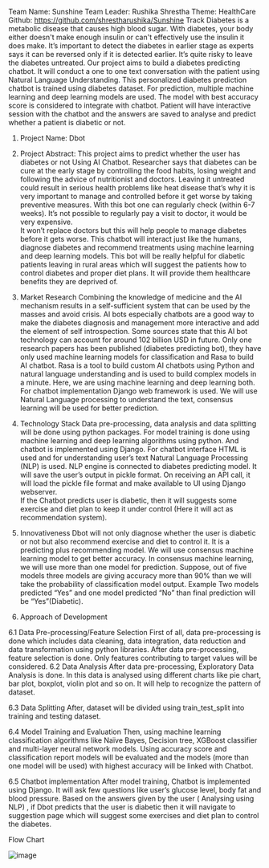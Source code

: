 Team Name: Sunshine
Team Leader: Rushika Shrestha
Theme: HealthCare
Github: https://github.com/shrestharushika/Sunshine
Track
Diabetes is a metabolic disease that causes high blood sugar. With diabetes, your body either doesn't make enough insulin or can't effectively use the insulin it does make. It’s important to detect the diabetes in earlier stage as experts says it can be reversed only if it is detected earlier. It’s quite risky to leave the diabetes untreated. 
Our project aims to build a diabetes predicting chatbot. It will conduct a one to one text conversation with the patient using Natural Language Understanding. This personalized diabetes prediction chatbot is trained using diabetes dataset. For prediction, multiple machine learning and deep learning models are used. The model with best accuracy score is considered to integrate with chatbot. Patient will have interactive session with the chatbot and the answers are saved to analyse and predict whether a patient is diabetic or not.


1.	Project Name: Dbot

2.	Project Abstract:
This project aims to predict whether the user has diabetes or not Using AI Chatbot. 
Researcher says that diabetes can be cure at the early stage by controlling the food habits, losing weight and following the advice of nutritionist and doctors. Leaving it untreated could result in serious health problems like heat disease that’s why it is very important to manage and controlled before it get worse by taking preventive measures. 
With this bot one can regularly check (within 6-7 weeks). It’s not possible to regularly pay a visit to doctor, it would be very expensive.  
It won’t replace doctors but this will help people to manage diabetes before it gets worse. 
This chatbot will interact just like the humans, diagnose diabetes and recommend treatments using machine learning and deep learning models.
This bot will be really helpful for diabetic patients leaving in rural areas which will suggest the patients how to control diabetes and proper diet plans. It will provide them healthcare benefits they are deprived of. 	
3.	Market Research
Combining the knowledge of medicine and the AI mechanism results in a self-sufficient system that can be used by the masses and avoid crisis. AI bots especially chatbots are a good way to make the diabetes diagnosis and management more interactive and add the element of self introspection. Some sources state that this AI bot technology can account for around 102 billion USD in future. 
Only one research papers has been published (diabetes predicting bot), they have only used machine learning models for classification and Rasa to build AI chatbot. Rasa is a tool to build custom AI chatbots using Python and natural language understanding and is used to build complex models in a minute.
Here, we are using machine learning and deep learning both. For chatbot implementation Django web framework is used. We will use Natural Language processing to understand the text, consensus learning will be used for better prediction. 

4.	Technology Stack
Data pre-processing, data analysis and data splitting will be done using python packages.
For model training is done using machine learning and deep learning algorithms using python.
And chatbot is implemented using Django. For chatbot interface HTML is used and for understanding user’s text Natural Language Processing (NLP) is used. NLP engine is connected to diabetes predicting model. It will save the user’s output in pickle format. On receiving an API call, it will load the pickle file format and make available to UI using Django webserver.  
If the Chatbot predicts user is diabetic, then it will suggests some exercise and diet plan to keep it under control (Here it will act as recommendation system).





5.	Innovativeness
Dbot will not only diagnose whether the user is diabetic or not but also recommend exercise and diet to control it. It is a predicting plus recommending model.
We will use consensus machine learning model to get better accuracy. 
In consensus machine learning, we will use more than one model for prediction. Suppose, out of five models  three models are giving accuracy more than 90% than we will take the probability of classification model output.
Example Two models predicted “Yes” and one model predicted “No” than final prediction will be “Yes”(Diabetic).



6.	Approach of Development

6.1 Data Pre-processing/Feature Selection
First of all, data pre-processing is done which includes data cleaning, data integration, data reduction and data transformation using python libraries. After data pre-processing, feature selection is done. Only features contributing to target values will be considered. 
6.2 Data Analysis
After data pre-processing, Exploratory Data Analysis is done. In this data is analysed using different charts like pie chart, bar plot, boxplot, violin plot and so on. It will help to recognize the pattern of dataset.

6.3 Data Splitting
After, dataset will be divided using train_test_split into training and testing dataset. 

6.4 Model Training and Evaluation
Then, using machine learning classification algorithms like Naïve Bayes, Decision tree, XGBoost classifier and multi-layer neural network models.  Using accuracy score and classification report models will be evaluated and the models (more than one model will be used) with highest accuracy will be linked with Chatbot.
   
 6.5 Chatbot implementation 
After model training, Chatbot is implemented using Django. It will ask few questions like user’s glucose level, body fat and blood pressure. Based on the answers given by the user ( Analysing using NLP) , if Dbot predicts that the user is diabetic then it will navigate to suggestion page which will suggest some exercises and diet plan to control the diabetes.

                      
Flow Chart

![image](https://user-images.githubusercontent.com/46518960/145463076-33482a7d-ce12-494c-b949-4f2d976dfb7b.png)
